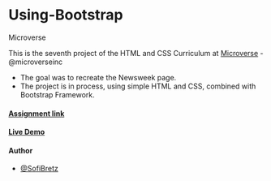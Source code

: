 # Using-Bootstrap

Microverse

This is the seventh project of the HTML and CSS Curriculum at [Microverse](https://www.microverse.org/) - @microverseinc
* The goal was to recreate the Newsweek page.
* The project is in process, using simple HTML and CSS, combined with Bootstrap Framework.


#### [Assignment link](https://www.theodinproject.com/courses/html5-and-css3/lessons/using-bootstrap)

#### [Live Demo](https://rawcdn.githack.com/SofiBretz/Using-Bootstrap/e543536d2636383ac5369cbe809f31bb9b87c4ef/index.html)

#### Author

* [@SofiBretz](https://github.com/SofiBretz)
